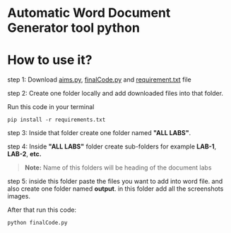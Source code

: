 ﻿# Automatic Word Document Generator tool python

# How to use it?


step 1: Download [aims.py](https://github.com/Abhimaru/docgeneratortool/blob/main/aims.py), [finalCode.py](https://github.com/Abhimaru/docgeneratortool/blob/main/finalCode.py) and [requirement.txt](https://github.com/Abhimaru/docgeneratortool/blob/main/requirements.txt) file

step 2: Create one folder locally and add downloaded files into that folder.

Run this code in your terminal

    pip install -r requirements.txt


step 3: Inside that folder create one folder named **"ALL LABS"**.

step 4: Inside **"ALL LABS"** folder create sub-folders for example **LAB-1**, **LAB-2**, **etc.** 
> **Note:** Name of this folders will be heading of the document labs

step 5: inside this folder paste the files you want to add into word file. and also create one folder named **output**. in this folder add all the screenshots images. 

After that run this code:

    python finalCode.py


